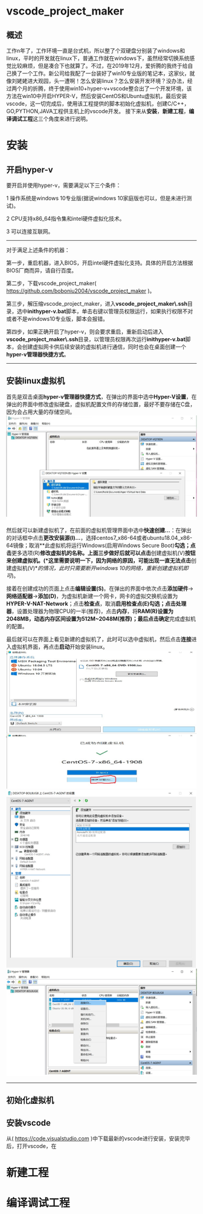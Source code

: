 # vscode_project_maker
## 概述
工作n年了，工作环境一直是台式机，所以整了个双硬盘分别装了windows和linux，平时的开发就在linux下，普通工作就在windows下，虽然经常切换系统感觉比较麻烦，但是凑合下也就算了。不过，在2019年12月，爱折腾的我终于给自己换了一个工作。新公司给我配了一台装好了win10专业版的笔记本，这家伙，就像刘姥姥进大观园，头一遭啊！怎么安装linux？怎么安装开发环境？没办法，经过两个月的折腾，终于使用win10+hyper-v+vscode整合出了一个开发环境，该方法在win10中开启HYPER-V，然后安装CentOS和Ubuntu虚拟机，最后安装vscode，这一切完成后，使用该工程提供的脚本初始化虚拟机，创建C/C++，GO,PYTHON,JAVA工程供主机上的vscode开发。
接下来从**安装**，**新建工程**，**编译调试工程**这三个角度来进行说明。

# 安装
## 开启hyper-v
要开启并使用hyper-v，需要满足以下三个条件：

1 操作系统是windows 10专业版(据说windows 10家庭版也可以，但是未进行测试)。

2 CPU支持x86_64指令集和intel硬件虚拟化技术。

3 可以连接互联网。

--------------------------------------------------------------------------------------------------------------------------------------------
对于满足上述条件的机器：

第一步，重启机器，进入BIOS，开启intel硬件虚拟化支持。具体的开启方法根据BIOS厂商而异，请自行百度。

第二步，下载vscode_project_maker( https://github.com/boboniu2004/vscode_project_maker )。

第三步，解压缩vscode_project_maker，进入**vscode_project_maker\\.ssh**目录，选中**inithyper-v.bat**脚本，单击右键以管理员权限运行，如果执行权限不对或者不是windows10专业版，脚本会报错。

第四步，如果正确开启了hyper-v，则会要求重启，重新启动后进入**vscode_project_maker\\.ssh**目录，以管理员权限再次运行**inithyper-v.bat**脚本，会创建虚拟网卡供后续安装的虚拟机进行通信，同时也会在桌面创建一个**hyper-v管理器快捷方式**。

--------------------------------------------------------------------------------------------------------------------------------------------


## 安装linux虚拟机
首先是双击桌面**hyper-v管理器快捷方式**，在弹出的界面中选中**Hyper-V设置**，在弹出的界面中修改虚拟硬盘，虚拟机配置文件的存储位置，最好不要存储在C盘，因为会占用大量的存储空间。![set_hyper-v](https://github.com/boboniu2004/vscode_project_maker/blob/master/picture/set_hyper-v.jpg) 

然后就可以新建虚拟机了，在前面的虚拟机管理界面中选中**快速创建...**：在弹出的对话框中点击**更改安装源(I)...**，选择centos7_x86-64或者ubuntu18.04_x86-64镜像；取消**此虚拟机将运行Windows(启用Windows Secure Boot)**勾选；点击**更多选项(R)**修改虚拟机的名称。上面三步做好后就可以点击**创建虚拟机(V)**按钮来创建虚拟机。(*这里需要说明一下，因为网络的原因，可能出现一直无法点击**创建虚拟机(V)**的情况，此时只需要断开windows 10的网络，重新创建虚拟机即可*)。

接着在创建成功的页面上点击**编辑设置(S)**。在弹出的界面中依次点击**添加硬件**->**网络适配器**->**添加(D)**，为虚拟机新建一个网卡，网卡的虚拟交换机设置为**HYPER-V-NAT-Network**；点击**检查点**，取消**启用检查点(E)**勾选；点击**处理器**，设置处理器为物理CPU的一半(推荐)，点击**内存**，将**RAM(R)**设置为2048MB，动态内存区间设置为512M~2048M(推荐)；最后点击**确定**完成虚拟机的配置。

最后就可以在界面上看见新建的虚拟机了，此时可以选中虚拟机，然后点击**连接**进入虚拟机界面，再点击**启动**开始安装linux。![create-vm](https://github.com/boboniu2004/vscode_project_maker/blob/master/picture/create-vm.jpg) ![set-vm](https://github.com/boboniu2004/vscode_project_maker/blob/master/picture/set-vm.jpg) ![start-vm](https://github.com/boboniu2004/vscode_project_maker/blob/master/picture/start-vm.jpg)

--------------------------------------------------------------------------------------------------------------------------------------------

## 初始化虚拟机


## 安装vscode
从( https://code.visualstudio.com )中下载最新的vscode进行安装，安装完毕后，打开vscode，在

# 新建工程

# 编译调试工程
